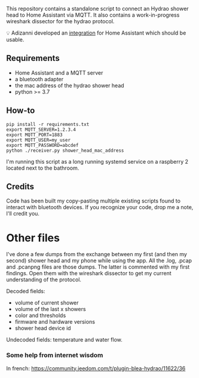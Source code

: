 This repository contains a standalone script to connect an Hydrao shower head to Home Assistant via MQTT.
It also contains a work-in-progress wireshark dissector for the hydrao protocol.

💡 Adizanni developed an [integration](https://github.com/adizanni/hydrao) for Home Assistant which should be usable.

## Requirements

- Home Assistant and a MQTT server
- a bluetooth adapter
- the mac address of the hydrao shower head
- python >= 3.7

## How-to

```
pip install -r requirements.txt
export MQTT_SERVER=1.2.3.4
export MQTT_PORT=1883
export MQTT_USER=my_user
export MQTT_PASSWORD=abcdef
python ./receiver.py shower_head_mac_address
```

I'm running this script as a long running systemd service on a raspberry 2 located next to the bathroom.

## Credits

Code has been built my copy-pasting multiple existing scripts found to interact with bluetooth devices. If you recognize your code, drop me a note, I'll credit you.

# Other files

I've done a few dumps from the exchange between my first (and then my second) shower head and my phone while using the app.
All the .log, .pcap and .pcanpng  files are those dumps. The latter is commented with my first findings.
Open them with the wireshark dissector to get my current understanding of the protocol.

Decoded fields:
- volume of current shower
- volume of the last x showers
- color and thresholds
- firmware and hardware versions
- shower head device id

Undecoded fields: temperature and water flow.

### Some help from internet wisdom

In french: https://community.jeedom.com/t/plugin-blea-hydrao/11622/36
